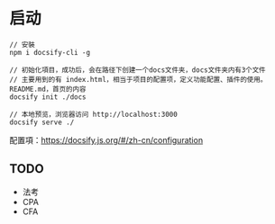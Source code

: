 # 启动

```常用操作
// 安裝
npm i docsify-cli -g 

// 初始化項目，成功后，会在路径下创建一个docs文件夹，docs文件夹内有3个文件
// 主要用到的有 index.html，相当于项目的配置项，定义功能配置、插件的使用。README.md，首页的内容
docsify init ./docs 

// 本地预览，浏览器访问 http://localhost:3000
docsify serve ./ 
```

配置項：<https://docsify.js.org/#/zh-cn/configuration>

## TODO

- 法考
- CPA
- CFA

